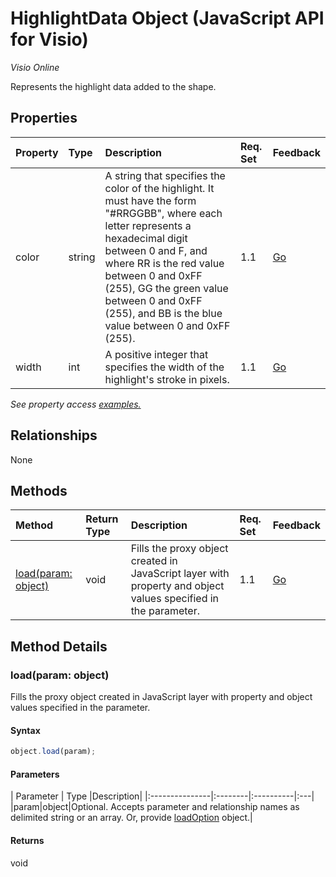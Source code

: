 # HighlightData Object (JavaScript API for Visio)

_Visio Online_

Represents the highlight data added to the shape.

## Properties

| Property	   | Type	|Description| Req. Set| Feedback|
|:---------------|:--------|:----------|:----|:---|
|color|string|A string that specifies the color of the highlight. It must have the form "#RRGGBB", where each letter represents a hexadecimal digit between 0 and F, and where RR is the red value between 0 and 0xFF (255), GG the green value between 0 and 0xFF (255), and BB is the blue value between 0 and 0xFF (255).|1.1|[Go](https://github.com/OfficeDev/office-js-docs/issues/new?title=Visio-highlightData-color)|
|width|int|A positive integer that specifies the width of the highlight's stroke in pixels.|1.1|[Go](https://github.com/OfficeDev/office-js-docs/issues/new?title=Visio-highlightData-width)|

_See property access [examples.](#property-access-examples)_

## Relationships
None


## Methods

| Method		   | Return Type	|Description| Req. Set| Feedback|
|:---------------|:--------|:----------|:----|:---|
|[load(param: object)](#loadparam-object)|void|Fills the proxy object created in JavaScript layer with property and object values specified in the parameter.|1.1|[Go](https://github.com/OfficeDev/office-js-docs/issues/new?title=Visio-highlightData-load)|

## Method Details


### load(param: object)
Fills the proxy object created in JavaScript layer with property and object values specified in the parameter.

#### Syntax
```js
object.load(param);
```

#### Parameters
| Parameter	   | Type	|Description|
|:---------------|:--------|:----------|:---|
|param|object|Optional. Accepts parameter and relationship names as delimited string or an array. Or, provide [loadOption](loadoption.md) object.|

#### Returns
void
